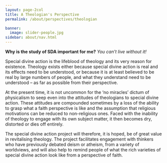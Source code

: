 ```yaml
---
layout: page-2col
title: A Theologian's Perspective
permalink: /about/perspectives/theologian

banner:
  image: slider-people.jpg
sidebar: about/nav.html
---
```

**Why is the study of SDA important for me?**
*You can’t live without it!*

Special divine action is the lifeblood of theology and its very reason for existence. Theology exists either because special divine action is real and its effects need to be understood, or because it is at least believed to be real by large numbers of people, and what they understand need to be understood – as far as possible from their perspective.

At the present time, it is not uncommon for the ‘no miracles’ dictum of physicalism to seep even into the attitudes of theologians to special divine action. These attitudes are compounded sometimes by a loss of the ability to grasp what a faith perspective is like and the assumption that religious motivations can be reduced to non-religious ones. Faced with the inability of theology to engage with its own subject matter, it then becomes dry, distorted or dies off entirely.

The special divine action project will therefore, it is hoped, be of great value in revitalising theology. The project facilitates engagement with thinkers who have previously debated deism or atheism, from a variety of worldviews, and will also help to remind people of what the rich varieties of special divine action look like from a perspective of faith.
